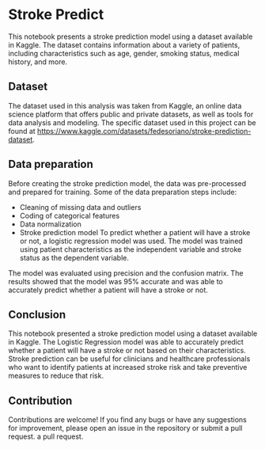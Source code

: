 # Stroke Predict
This notebook presents a stroke prediction model using a dataset available in Kaggle. The dataset contains information about a variety of patients, including characteristics such as age, gender, smoking status, medical history, and more.

## Dataset
The dataset used in this analysis was taken from Kaggle, an online data science platform that offers public and private datasets, as well as tools for data analysis and modeling. The specific dataset used in this project can be found at https://www.kaggle.com/datasets/fedesoriano/stroke-prediction-dataset.

## Data preparation
Before creating the stroke prediction model, the data was pre-processed and prepared for training. Some of the data preparation steps include:

- Cleaning of missing data and outliers
- Coding of categorical features
- Data normalization
- Stroke prediction model
To predict whether a patient will have a stroke or not, a logistic regression model was used. The model was trained using patient characteristics as the independent variable and stroke status as the dependent variable.

The model was evaluated using precision and the confusion matrix. The results showed that the model was 95% accurate and was able to accurately predict whether a patient will have a stroke or not.

## Conclusion
This notebook presented a stroke prediction model using a dataset available in Kaggle. The Logistic Regression model was able to accurately predict whether a patient will have a stroke or not based on their characteristics. Stroke prediction can be useful for clinicians and healthcare professionals who want to identify patients at increased stroke risk and take preventive measures to reduce that risk.

## Contribution
Contributions are welcome! If you find any bugs or have any suggestions for improvement, please open an issue in the repository or submit a pull request.
a pull request.
